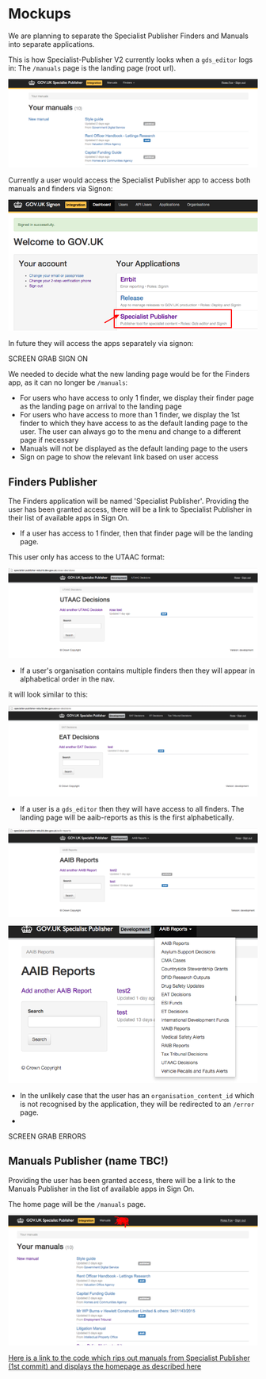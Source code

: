 # Mockups

We are planning to separate the Specialist Publisher Finders and Manuals into separate applications.

This is how Specialist-Publisher V2 currently looks when a `gds_editor` logs in:
The `/manuals` page is the landing page (root url).

![Current SP V2](docs/current-sp-v2.png)


Currently a user would access the Specialist Publisher app to access both manuals and finders via Signon:

![Accessing SP via Sign On](docs/current-signon.png)

In future they will access the apps separately via signon:

SCREEN GRAB SIGN ON

We needed to decide what the new landing page would be for the Finders app, as it can no longer be `/manuals`:

- For users who have access to only 1 finder, we display their finder page as the landing page on arrival to the landing page
- For users who have access to more than 1 finder, we display the 1st finder to which they have access to as the default landing page to the user. The user can always go to the menu and change to a different page if necessary
- Manuals will not be displayed as the default landing page to the users
- Sign on page to show the relevant link based on user access

## Finders Publisher

The Finders application will be named 'Specialist Publisher'. Providing the user has been granted access, there will be a link to Specialist Publisher in their list of available apps in Sign On.

- If a user has access to 1 finder, then that finder page will be the landing page.

This user only has access to the UTAAC format:

![Access to one format](docs/access-to-1-format.png)

- If a user's organisation contains multiple finders then they will appear in alphabetical order in the nav.

it will look similar to this:

![Access to multiple finders](docs/access-to-multiple-finders.png)

- If a user is a `gds_editor` then they will have access to all finders. The landing page will be aaib-reports as this is the first alphabetically.

![gds_editor finders landing page](docs/gds-editor-finders-landing-page.png)

![gds_editor finders landing page](docs/gds-editor-finders-dropdown.png)

- In the unlikely case that the user has an `organisation_content_id` which is not recognised by the application, they will be redirected to an `/error` page.
- 
SCREEN GRAB ERRORS

## Manuals Publisher (name TBC!)

Providing the user has been granted access, there will be a link to the Manuals Publisher in the list of available apps in Sign On.

The home page will be the `/manuals` page.

![Manuals](docs/manuals.png)

[Here is a link to the code which rips out manuals from Specialist Publisher (1st commit) and displays the homepage as described here](https://github.com/alphagov/specialist-publisher-rebuild/pull/902)
